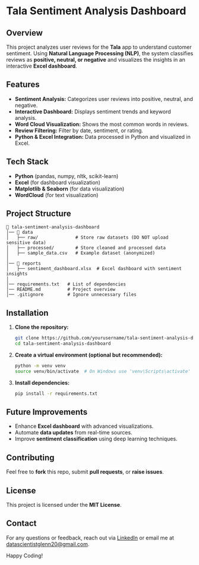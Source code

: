 # Tala Sentiment Analysis Dashboard

## Overview
This project analyzes user reviews for the **Tala** app to understand customer sentiment. Using **Natural Language Processing (NLP)**, the system classifies reviews as **positive, neutral, or negative** and visualizes the insights in an interactive **Excel dashboard**.

## Features
- **Sentiment Analysis:** Categorizes user reviews into positive, neutral, and negative.
- **Interactive Dashboard:** Displays sentiment trends and keyword analysis.
- **Word Cloud Visualization:** Shows the most common words in reviews.
- **Review Filtering:** Filter by date, sentiment, or rating.
- **Python & Excel Integration:** Data processed in Python and visualized in Excel.

## Tech Stack
- **Python** (pandas, numpy, nltk, scikit-learn)
- **Excel** (for dashboard visualization)
- **Matplotlib & Seaborn** (for data visualization)
- **WordCloud** (for text visualization)

## Project Structure
```
📂 tala-sentiment-analysis-dashboard
│── 📂 data
│   ├── raw/              # Store raw datasets (DO NOT upload sensitive data)
│   ├── processed/        # Store cleaned and processed data
│   ├── sample_data.csv   # Example dataset (anonymized)
│
│── 📂 reports
│   ├── sentiment_dashboard.xlsx  # Excel dashboard with sentiment insights
│
│── requirements.txt   # List of dependencies
│── README.md          # Project overview
│── .gitignore         # Ignore unnecessary files
```

## Installation
1. **Clone the repository:**
   ```bash
   git clone https://github.com/yourusername/tala-sentiment-analysis-dashboard.git
   cd tala-sentiment-analysis-dashboard
   ```
2. **Create a virtual environment (optional but recommended):**
   ```bash
   python -m venv venv
   source venv/bin/activate  # On Windows use 'venv\Scripts\activate'
   ```
3. **Install dependencies:**
   ```bash
   pip install -r requirements.txt
   ```


## Future Improvements
- Enhance **Excel dashboard** with advanced visualizations.
- Automate **data updates** from real-time sources.
- Improve **sentiment classification** using deep learning techniques.

## Contributing
Feel free to **fork** this repo, submit **pull requests**, or **raise issues**.

## License
This project is licensed under the **MIT License**.

## Contact
For any questions or feedback, reach out via [LinkedIn](https://www.linkedin.com/in/glenn-kipanga-0330ba258/) or email me at datascientistglenn20@gmail.com.

Happy Coding!

